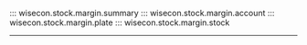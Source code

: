 ::: wisecon.stock.margin.summary
::: wisecon.stock.margin.account
::: wisecon.stock.margin.plate
::: wisecon.stock.margin.stock

-----
